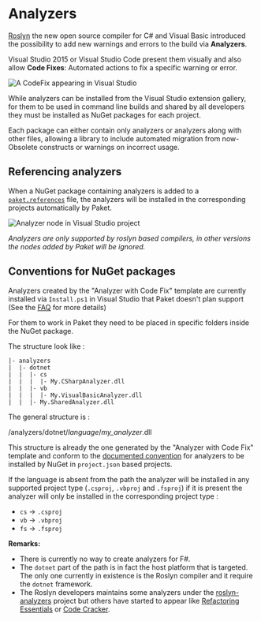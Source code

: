 # Analyzers

[Roslyn](https://github.com/dotnet/roslyn) the new open source compiler for C# and Visual Basic introduced the
possibility to add new warnings and errors to the build via **Analyzers**.

Visual Studio 2015 or Visual Studio Code present them visually and also allow **Code Fixes**: Automated
actions to fix a specific warning or error.

![A CodeFix appearing in Visual Studio](img/analyzers-demo.png)

While analyzers can be installed from the Visual Studio extension gallery, for them to be used in command line
builds and shared by all developers they must be installed as NuGet packages for each project.

Each package can either contain only analyzers or analyzers along with other files, allowing a library to include
automated migration from now-Obsolete constructs or warnings on incorrect usage. 

## Referencing analyzers


When a NuGet package containing analyzers is added to a [`paket.references`](references-files.html)
file, the analyzers will be installed in the corresponding projects automatically by Paket.

![Analyzer node in Visual Studio project](img/analyzers-in-vs.png)

*Analyzers are only supported by roslyn based compilers, in other versions the nodes added by Paket will be ignored.*

## Conventions for NuGet packages

Analyzers created by the "Analyzer with Code Fix" template are currently installed via `Install.ps1` in Visual Studio
that Paket doesn't plan support (See the [FAQ](faq.html#paket-vs-powershell-install-scripts) for more details)

For them to work in Paket they need to be placed in specific folders inside the NuGet package.

The structure look like :

```none
|- analyzers
|  |- dotnet
|  |  |- cs
|  |  |  |- My.CSharpAnalyzer.dll
|  |  |- vb
|  |  |  |- My.VisualBasicAnalyzer.dll
|  |  |- My.SharedAnalyzer.dll
```

The general structure is :

/analyzers/dotnet/*language*/*my_analyzer*.dll

This structure is already the one generated by the "Analyzer with Code Fix" template and conform to the
[documented convention](https://docs.nuget.org/Create/Analyzers-Conventions) for analyzers to be installed by NuGet
in `project.json` based projects.

If the language is absent from the path the analyzer will be installed in any supported project type
(`.csproj`, `.vbproj` and `.fsproj`) if it is present the analyzer will only be installed in the corresponding
project type :

* `cs` -> `.csproj`
* `vb` -> `.vbproj`
* `fs` -> `.fsproj` 

**Remarks:**

- There is currently no way to create analyzers for F#.
- The `dotnet` part of the path is in fact the host platform that is targeted. The only one currently in existence
  is the Roslyn compiler and it require the `dotnet` framework.
- The Roslyn developers maintains some analyzers under the
  [roslyn-analyzers](https://github.com/dotnet/roslyn-analyzers) project but others have started to appear
  like [Refactoring Essentials](http://vsrefactoringessentials.com/) or
  [Code Cracker](https://code-cracker.github.io/).
